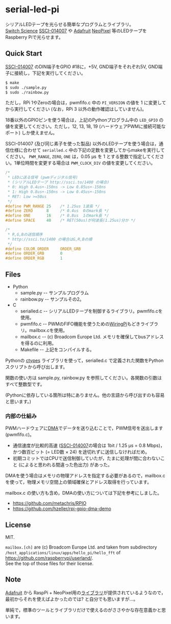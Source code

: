 # serial-led-pi

シリアルLEDテープを光らせる簡単なプログラムとライブラリ。<br/>
[Switch Science](https://www.switch-science.com) [SSCI-014007](http://ssci.to/1400) や [Adafruit](https://www.adafruit.com) [NeoPixel](https://www.adafruit.com/category/168) 等のLEDテープをRaspberry Piで光らせます。

## Quick Start

[SSCI-014007](http://ssci.to/1400) のDIN端子をGPIO #18に，+5V, GND端子をそれぞれ5V, GND端子に接続し，下記を実行してください。

```sh
$ make
$ sudo ./sample.py
$ sudo ./rainbow.py
```

ただし，RPi 1やZeroの場合は，pwmfifo.c 中の `PI_VERSION` の値を 1 に変更してから実行してください (なお，RPi 3 以外の動作確認はしていません)。

18番以外のGPIOピンを使う場合は，上記のPythonプログラム中の `LED_GPIO` の値を変更してください。ただし，12, 13, 18, 19 (ハードウェアPWMに接続可能なポート) しか使えません。

SSCI-014007 (及び同じ素子を使った製品) 以外のLEDテープを使う場合は，通信仕様に合わせて `serialled.c` 中の下記の定数を変更してからmakeを実行してください。
`PWM_RANGE`, `ZERO`, `ONE` は，0.05 &micro;s を 1 とする整数で指定してください。1単位時間を変更する場合は `PWM_CLOCK_DIV` の値を変更してください。

```c
/*
 * LEDに送る信号 (pwmディジタル信号)
 * (シリアルLEDテープ http://ssci.to/1400 の場合)
 * 0: High 0.4us+-150ns -> Low 0.85us+-150ns
 * 1: High 0.8us+-150ns -> Low 0.45us+-150ns
 * RET: Low >=50us
 */
#define PWM_RANGE 25    /* 1.25us 1波長 */
#define ZERO      8     /* 0.4us  0のmark長 */
#define ONE       16    /* 0.8us  1のmark長 */
#define SPACE     40    /* RET(50us)が何波長(1.25us)分か */

/*
 * R,G,Bの送信順序
 * http://ssci.to/1400 の場合はG,R,Bの順
 */
#define COLOR_ORDER     ORDER_GRB
#define ORDER_GRB       0
#define ORDER_RGB       1
```


## Files
  - Python
    - sample.py -- サンプルプログラム
    - rainbow.py -- サンプルその2。
  - C
    - serialled.c -- シリアルLEDテープを制御するライブラリ。pwmfifo.cを使用。
    - pwmfifo.c -- PWMのFIFO機能を使うための[WiringPi](http://wiringpi.com)もどきライブラリ。mailbox.cを使用。
    - mailbox.c -- (c) Broadcom Europe Ltd. メモリを確保してbusアドレスを得るのに利用。
    - Makefile -- 上記をコンパイルする。

Pythonの [ctypes](https://docs.python.jp/3/library/ctypes.html) ライブラリを使って，serialled.c で定義された関数をPythonスクリプトから呼び出します。

関数の使い方は sample.py, rainbow.py を参照してください。各関数の引数はすべて整数型です。

(Pythonに依存している箇所は特にありません。他の言語から呼び出すのも容易と思います。)

### 内部の仕組み

PWMハードウェアに[DMA](https://ja.wikipedia.org/wiki/Direct_Memory_Access)でデータを送り込むことで，PWM信号を送出します (pwmfifo.c)。

- 通信速度が比較的高速
([SSCI-014007](http://ssci.to/1400)の場合は 1bit / 1.25 &micro;s = 0.8 Mbps)，かつ数百ビット (= LED数 &times; 24) を途切れずに送信しなければだめ。
- 初期コミットではCPUで送信制御していたが，たまに処理が間に合わないこと (によると思われる間違った色出力) があった。

DMAを使う場合はメモリの物理アドレスを指定する必要があるので，mailbox.c を使って，物理メモリ空間上の領域確保とアドレス取得を行っています。

mailbox.c の使い方も含め，DMAの使い方については下記を参考にしました。

- <https://github.com/metachris/RPIO>
- <https://github.com/hzeller/rpi-gpio-dma-demo>


## License

MIT.

`mailbox.[ch]` are (c) Broadcom Europe Ltd. and taken from
subdirectory `/host_applications/linux/apps/hello_pi/hello_fft` of
<https://github.com/raspberrypi/userland/>.<br/>
See the top of those files for their license.

## Note

[Adafruit](https://www.adafruit.com) から
RaspPi + NeoPixel用の[ライブラリ](https://learn.adafruit.com/neopixels-on-raspberry-pi/software)が提供されているようなので，最初からそれを使えばよかったのでは? と自分でも思いますが…。

単純で，標準のツールとライブラリだけで使えるのがささやかな存在意義かと思います。
